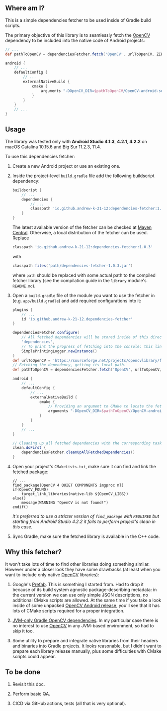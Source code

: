 ## Where am I?

This is a simple dependencies fetcher to be used inside of Gradle build scripts.

The primary objective of this library is to seamlessly fetch the [OpenCV](https://opencv.org) dependency 
to be included into the native code of Android projects:

```groovy
// ...
def pathToOpenCV = dependenciesFetcher.fetch('OpenCV', urlToOpenCV, ZIP)

android {
    // ...
    defaultConfig {
        // ...
        externalNativeBuild {
            cmake {
                arguments "-DOpenCV_DIR=$pathToOpenCV/OpenCV-android-sdk/sdk/native/jni"
            }
        }
    }
    // ...
}
```


## Usage

The library was tested only with **Android Studio 4.1.3**, **4.2.1**, **4.2.2**
on macOS Catalina 10.15.6 and Big Sur 11.2.3, 11.4.

To use this dependencies fetcher:

1. Create a new Android project or use an existing one.

2. Inside the project-level `build.gradle` file add the following buildscript dependency:
   ```groovy
   buildscript {
       // ...
       dependencies {
           // ...
           classpath 'io.github.andrew-k-21-12:dependencies-fetcher:1.0.3'
       } 
   }
   ```
   The latest available version of the fetcher can be checked at
   [Maven Central](https://repo1.maven.org/maven2/io/github/andrew-k-21-12/dependencies-fetcher).
   Otherwise, a local distribution of the fetcher can be used. Replace
   ```groovy
   classpath 'io.github.andrew-k-21-12:dependencies-fetcher:1.0.3'
   ```
   with
   ```groovy
   classpath files('path/dependencies-fetcher-1.0.3.jar')
   ```
   where `path` should be replaced with some actual path to the compiled fetcher library 
   (see the compilation guide in the `library` module's `README.md`).

3. Open a `build.gradle` file of the module you want to use the fetcher in (e.g. `app/build.gradle`)
   and add required configurations into it:
   ```groovy
   plugins {
       // ...
       id 'io.github.andrew-k-21-12.dependencies-fetcher'
   }
   
   dependenciesFetcher.configure(
       // All fetched dependencies will be stored inside of this directory: add it to .gitignore.
       'dependencies',
       // To print the progress of fetching into the console: this line can be removed.
       SimplePrintingLogger.newInstance()
   )
   def urlToOpenCV = 'https://sourceforge.net/projects/opencvlibrary/files/4.5.2/opencv-4.5.2-android-sdk.zip/download'
   // Fetching the dependency, getting its local path.
   def pathToOpenCV = dependenciesFetcher.fetch('OpenCV', urlToOpenCV, ZIP)
   
   android {
       // ...
       defaultConfig {
           // ...
           externalNativeBuild {
               cmake {
                   // Providing an argument to CMake to locate the fetched OpenCV.
                   arguments "-DOpenCV_DIR=$pathToOpenCV/OpenCV-android-sdk/sdk/native/jni"
               }
           }
       }
       // ...
   }

   // Cleaning up all fetched dependencies with the corresponding task.
   clean.doFirst {
       dependenciesFetcher.cleanUpAllFetchedDependencies()
   }
   ```

4. Open your project's `CMakeLists.txt`, make sure it can find and link the fetched package:
   ```
   // ...
   find_package(OpenCV 4 QUIET COMPONENTS imgproc ml)
   if(OpenCV_FOUND)
       target_link_libraries(native-lib ${OpenCV_LIBS})
   else()
       message(WARNING "OpenCV is not found!")
   endif()
   ```
   *It's preferred to use a stricter version of `find_package` with `REQUIRED`
   but starting from Android Studio 4.2.2 it fails to perform project's clean in this case.*

5. Sync Gradle, make sure the fetched library is available in the C++ code.


## Why this fetcher?

It won't take lots of time to find other libraries doing something similar. 
However under a closer look they have some drawbacks
(at least when you want to include only native [OpenCV](https://opencv.org) libraries):

1. Google's [Prefab](https://google.github.io/prefab). This is something I started from. 
   Had to drop it because of its build system agnostic package-describing metadata:
   in the current version we can use only simple JSON descriptions, no additional CMake scripts are allowed.
   At the same time if you take a look inside of some unpacked [OpenCV Android release](https://opencv.org/releases),
   you'll see that it has lots of CMake scripts required for a proper integration.

2. [JVM-only Gradle OpenCV dependencies](https://github.com/quickbirdstudios/opencv-android). 
   In my particular case there is no interest to use [OpenCV](https://opencv.org) in any JVM-based environment,
   so had to skip it too.

3. Some utility to prepare and integrate native libraries from their headers and binaries into Gradle projects.
   It looks reasonable, but I didn't want to prepare each library release manually,
   plus some difficulties with CMake scripts could appear.


## To be done

1. Revisit this doc.

2. Perform basic QA.

3. CICD via GitHub actions, tests (all that is very optional).
